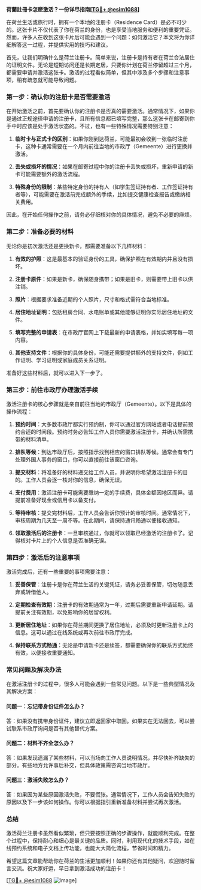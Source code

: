 **荷蘭註冊卡怎麽激活？一份详尽指南[[TG💪+ @esim1088](https://t.me/s/esim1088)]**

在荷兰生活或旅行时，拥有一个本地的注册卡（Residence Card）是必不可少的。这张卡片不仅代表了你在荷兰的身份，也是享受当地服务和便利的重要凭证。然而，许多人在收到这张卡片后可能会遇到一个问题：如何激活它？本文将为你详细解答这一过程，并提供实用的技巧和建议。

首先，让我们明确什么是荷兰注册卡。简单来说，注册卡是持有者在荷兰合法居住的证明文件。无论是短期访问还是长期定居，只要你计划在荷兰停留超过三个月，都需要申请并激活这张卡。激活的过程看似简单，但其中涉及多个步骤和注意事项，稍有疏忽就可能导致问题。

### **第一步：确认你的注册卡是否需要激活**

在开始激活之前，首先要确认你的注册卡是否真的需要激活。通常情况下，如果你是通过正规途径申请的注册卡，且所有信息都已填写完整，那么这张卡在邮寄到你手中时应该是处于激活状态的。不过，也有一些特殊情况需要特别注意：

1. **临时卡与正式卡的区别**：如果你刚到达荷兰，可能最初会收到一张临时注册卡，这种卡通常需要在一个月内前往当地的市政厅（Gemeente）进行更换并激活。
   
2. **丢失或损坏的情况**：如果在邮寄过程中你的注册卡丢失或损坏，重新申请的新卡可能需要额外的激活流程。

3. **特殊身份的限制**：某些特定身份的持有人（如学生签证持有者、工作签证持有者等），可能需要在激活前完成额外的手续，比如提交健康检查报告或缴纳相关费用。

因此，在开始任何操作之前，请务必仔细核对你的具体情况，避免不必要的麻烦。

### **第二步：准备必要的材料**

无论你是初次激活还是更换新卡，都需要准备以下几样材料：

1. **有效的护照**：这是最基本的验证身份的工具，确保护照在有效期内并且没有损坏。
   
2. **注册卡原件**：如果是新卡，确保随身携带；如果是旧卡，则需要带上旧卡以供注销。

3. **照片**：根据要求准备近期的个人照片，尺寸和格式需符合当地标准。

4. **居住地址证明**：包括租房合同、水电账单或其他能够证明你实际居住地址的文件。

5. **填写完整的申请表**：在市政厅官网上下载最新的申请表格，并如实填写每一项内容。

6. **其他支持文件**：根据你的具体身份，可能还需要提供额外的支持文件，例如工作证明、学习证明或家庭成员关系证明。

准备好这些材料后，就可以进入下一步了。

### **第三步：前往市政厅办理激活手续**

激活注册卡的核心步骤就是亲自前往当地的市政厅（Gemeente）。以下是具体的操作流程：

1. **预约时间**：大多数市政厅都实行预约制，你可以通过官方网站或者电话提前预约合适的时间段。预约时务必告知工作人员你需要激活注册卡，并确认所需携带的材料清单。

2. **排队等候**：到达市政厅后，按照指示找到相应的窗口排队等候。通常会有专门处理外国人事务的窗口，你可以直接前往该窗口咨询。

3. **提交材料**：将准备好的材料递交给工作人员，并说明你希望激活注册卡的目的。工作人员会逐一核对你的信息，确保无误。

4. **支付费用**：激活注册卡可能需要缴纳一定的手续费，具体金额因地区而异。请提前准备好现金或信用卡以备支付。

5. **等待审核**：提交完材料后，工作人员会告诉你预计的审核时间。通常情况下，审核周期为几天至一周不等。在此期间，请保持通讯畅通以便接收通知。

6. **领取激活后的注册卡**：一旦审核通过，你就可以领取已经激活的注册卡了。记得核对卡片上的个人信息是否准确无误。

### **第四步：激活后的注意事项**

激活完成后，还有一些重要的事项需要注意：

1. **妥善保管**：注册卡是你在荷兰生活的关键凭证，请务必妥善保管，切勿随意丢弃或转借他人。

2. **定期检查有效期**：注册卡的有效期通常为一年，过期后需要重新申请延期。请提前关注有效期，以免影响你的居留权利。

3. **更新居住地址**：如果你在荷兰期间更换了居住地址，必须及时更新注册卡上的信息。这可以通过在线系统或再次前往市政厅完成。

4. **保持联系方式畅通**：无论是申请新卡还是续签，都需要确保你的联系方式始终有效，以便接收重要通知。

### **常见问题及解决办法**

在激活注册卡的过程中，很多人可能会遇到一些常见问题。以下是一些典型情况及其解决方案：

#### **问题一：忘记带身份证件怎么办？**
答：如果没有携带身份证件，建议立即返回家中取回。如果实在无法回去，可以尝试联系市政厅询问是否有其他替代方案。

#### **问题二：材料不齐全怎么办？**
答：如果发现遗漏了某些材料，可以当场向工作人员说明情况，并尽快补齐缺失的部分。有些地方允许事后补交，但具体政策需咨询当地市政厅。

#### **问题三：激活失败怎么办？**
答：如果因为某些原因激活失败，不要慌张。通常情况下，工作人员会告知失败的原因以及下一步该如何操作。你可以根据指引重新准备材料并尝试再次激活。

### **总结**

激活荷兰注册卡虽然看似繁琐，但只要按照正确的步骤操作，就能顺利完成。在整个过程中，保持耐心和细心是最关键的品质。同时，利用现代化的技术手段，如在线预约系统和电子文档上传功能，也能大大简化流程，节省时间和精力。

希望这篇文章能帮助你在荷兰的生活更加顺利！如果你还有其他疑问，欢迎随时留言交流。祝大家好运，早日拿到激活成功的注册卡！

[[TG💪+ @esim1088](https://t.me/s/esim1088) ![Image](https://i.postimg.cc/4NQfJmqS/Snipaste-2025-05-13-00-14-12.png)]